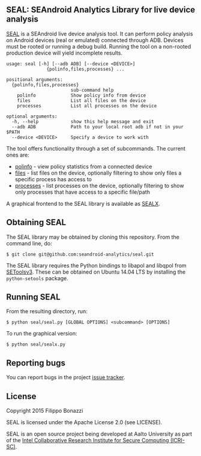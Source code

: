 ## SEAL: SEAndroid Analytics Library for live device analysis

[SEAL](https://github.com/seandroid-analytics/seal/wiki) is a SEAndroid live device analysis tool. It can perform policy analysis on Android devices (real or emulated) connected through ADB.
Devices must be rooted or running a debug build. Running the tool on a non-rooted production device will yield incomplete results.
```
usage: seal [-h] [--adb ADB] [--device <DEVICE>]
               {polinfo,files,processes} ...

positional arguments:
  {polinfo,files,processes}
                        sub-command help
    polinfo             Show policy info from device
    files               List all files on the device
    processes           List all processes on the device

optional arguments:
  -h, --help            show this help message and exit
  --adb ADB             Path to your local root adb if not in your $PATH
  --device <DEVICE>     Specify a device to work with
```

The tool offers functionality through a set of subcommands. The current ones are:

* [polinfo](https://github.com/seandroid-analytics/seal/wiki#polinfo) - view policy statistics from a connected device
* [files](https://github.com/seandroid-analytics/seal/wiki#files) - list files on the device, optionally filtering to show only files a specific process has access to
* [processes](https://github.com/seandroid-analytics/seal/wiki#processes) - list processes on the device, optionally filtering to show only processes that have access to a specific file/path

A graphical frontend to the SEAL library is available as [SEALX](https://github.com/seandroid-analytics/seal/wiki/SEALX).

## Obtaining SEAL
The SEAL library may be obtained by cloning this repository. From the command line, do:

```$ git clone git@github.com:seandroid-analytics/seal.git```

The SEAL library requires the Python bindings to libapol and libqpol from [SEToolsv3](https://github.com/TresysTechnology/setools).
These can be obtained on Ubuntu 14.04 LTS by installing the `python-setools` package.

## Running SEAL
From the resulting directory, run:

```$ python seal/seal.py [GLOBAL OPTIONS] <subcommand> [OPTIONS]```

To run the graphical version:

```$ python seal/sealx.py```

## Reporting bugs
You can report bugs in the project [issue tracker](https://github.com/seandroid-analytics/seal/issues).

## License
Copyright 2015 Filippo Bonazzi

SEAL is licensed under the Apache License 2.0 (see LICENSE).

SEAL is an open source project being developed at Aalto University as part of the [Intel Collaborative Research Institute for Secure Computing (ICRI-SC)](http://www.icri-sc.org).
